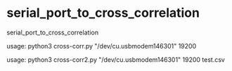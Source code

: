 # serial_port_to_cross_correlation
serial_port_to_cross_correlation

usage: python3 cross-corr.py "/dev/cu.usbmodem146301" 19200

usage: python3 cross-corr2.py "/dev/cu.usbmodem146301" 19200 test.csv

